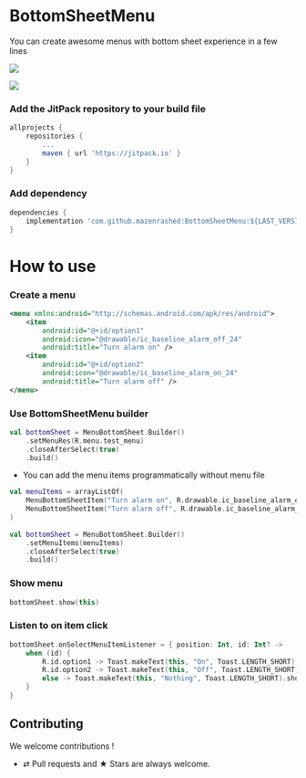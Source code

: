 # BottomSheetMenu
You can create awesome menus with bottom sheet experience in a few lines

[![](https://jitpack.io/v/mazenrashed/BottomSheetMenu.svg)](https://jitpack.io/#mazenrashed/BottomSheetMenu)

![](https://im2.ezgif.com/tmp/ezgif-2-1b238086a05a.gif)


###  Add the JitPack repository to your build file
```groovy
allprojects {
    repositories {
        ...
        maven { url 'https://jitpack.io' }
    }
}
```
### Add dependency
```groovy
dependencies {
    implementation 'com.github.mazenrashed:BottomSheetMenu:${LAST_VERSION}'
}
```
# How to use

### Create a menu
```xml
<menu xmlns:android="http://schemas.android.com/apk/res/android">
    <item
        android:id="@+id/option1"
        android:icon="@drawable/ic_baseline_alarm_off_24"
        android:title="Turn alarm on" />
    <item
        android:id="@+id/option2"
        android:icon="@drawable/ic_baseline_alarm_on_24"
        android:title="Turn alarm off" />
</menu>
```

### Use BottomSheetMenu builder
```kotlin
val bottomSheet = MenuBottomSheet.Builder()
    .setMenuRes(R.menu.test_menu)          
    .closeAfterSelect(true)                
    .build()                               
```

* You can add the menu items programmatically without menu file
```kotlin
val menuItems = arrayListOf(                                                  
    MenuBottomSheetItem("Turn alarm on", R.drawable.ic_baseline_alarm_on_24), 
    MenuBottomSheetItem("Turn alarm off", R.drawable.ic_baseline_alarm_off_24)
)                                                                             
            
val bottomSheet = MenuBottomSheet.Builder()
    .setMenuItems(menuItems)         
    .closeAfterSelect(true)                         
    .build()                        
  ```

### Show menu
```kotlin
bottomSheet.show(this)
```

### Listen to on item click
```kotlin
bottomSheet.onSelectMenuItemListener = { position: Int, id: Int? ->           
    when (id) {                                                               
        R.id.option1 -> Toast.makeText(this, "On", Toast.LENGTH_SHORT).show() 
        R.id.option2 -> Toast.makeText(this, "Off", Toast.LENGTH_SHORT).show()
        else -> Toast.makeText(this, "Nothing", Toast.LENGTH_SHORT).show()    
    }                                                                         
}                                                                             ```
```
## Contributing

We welcome contributions !
* ⇄ Pull requests and ★ Stars are always welcome.
